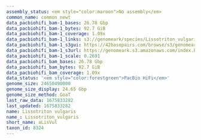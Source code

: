 ```yaml
---
assembly_status: <em style="color:maroon">No assembly</em>
common_name: common newt
data_pacbiohifi_bam-1_bases: 26.78 Gbp
data_pacbiohifi_bam-1_bytes: 92.7 GiB
data_pacbiohifi_bam-1_coverage: 1.09x
data_pacbiohifi_bam-1_links: s3://genomeark/species/Lissotriton_vulgaris/aLisVul1/genomic_data/pacbio_hifi/<br>
data_pacbiohifi_bam-1_s3gui: https://42basepairs.com/browse/s3/genomeark/species/Lissotriton_vulgaris/aLisVul1/genomic_data/pacbio_hifi/
data_pacbiohifi_bam-1_s3url: https://genomeark.s3.amazonaws.com/index.html?prefix=species/Lissotriton_vulgaris/aLisVul1/genomic_data/pacbio_hifi/
data_pacbiohifi_bam-1_scale: 0.2691
data_pacbiohifi_bam_bases: 26.78 Gbp
data_pacbiohifi_bam_bytes: 92.7 GiB
data_pacbiohifi_bam_coverage: 1.09x
data_status: '<em style="color:forestgreen">PacBio HiFi</em>'
genome_size: 24650490000
genome_size_display: 24.65 Gbp
genome_size_method: GoaT
last_raw_data: 1675833282
last_updated: 1675833282
name: Lissotriton vulgaris
name_: Lissotriton_vulgaris
short_name: aLisVul
taxon_id: 8324
---
```

